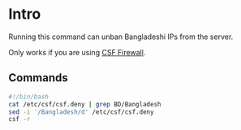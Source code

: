 # Intro
Running this command can unban Bangladeshi IPs from the server.

Only works if you are using [CSF Firewall][1].

## Commands

``` bash
#!/bin/bash
cat /etc/csf/csf.deny | grep BD/Bangladesh
sed -i '/Bangladesh/d' /etc/csf/csf.deny
csf -r
```

[1]: https://configserver.com/configserver-security-and-firewall/
